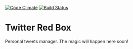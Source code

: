 [![Code Climate](https://codeclimate.com/github/pcylo/twitter-red-box/badges/gpa.svg)](https://codeclimate.com/github/pcylo/twitter-red-box) 
[![Build Status](https://travis-ci.org/pcylo/twitter-red-box.svg?branch=master)](https://travis-ci.org/pcylo/twitter-red-box)

# Twitter Red Box
Personal tweets manager. The magic will happen here soon!
